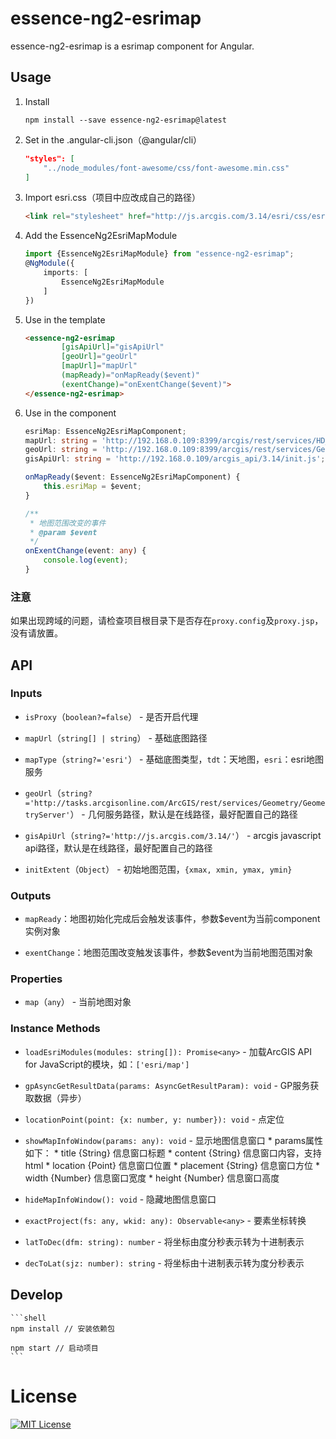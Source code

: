 # essence-ng2-esrimap

essence-ng2-esrimap is a esrimap component for Angular.

## Usage

1. Install

	```shell
	npm install --save essence-ng2-esrimap@latest
	```

2. Set in the .angular-cli.json（@angular/cli）

	```json
    "styles": [
        "../node_modules/font-awesome/css/font-awesome.min.css"
    ]
	```
	
3. Import esri.css（项目中应改成自己的路径）

	```html
	<link rel="stylesheet" href="http://js.arcgis.com/3.14/esri/css/esri.css">
	```

4. Add the EssenceNg2EsriMapModule

	```typescript
	import {EssenceNg2EsriMapModule} from "essence-ng2-esrimap";
	@NgModule({
	    imports: [
	        EssenceNg2EsriMapModule
	    ]
	})
	```

5. Use in the template

	```html
    <essence-ng2-esrimap
            [gisApiUrl]="gisApiUrl"
            [geoUrl]="geoUrl"
            [mapUrl]="mapUrl"
            (mapReady)="onMapReady($event)"
            (exentChange)="onExentChange($event)">
    </essence-ng2-esrimap>
	```

6. Use in the component

	```typescript
    esriMap: EssenceNg2EsriMapComponent;
    mapUrl: string = 'http://192.168.0.109:8399/arcgis/rest/services/HD_BASEMAP/MapServer';
    geoUrl: string = 'http://192.168.0.109:8399/arcgis/rest/services/Geometry/GeometryServer';
    gisApiUrl: string = 'http://192.168.0.109/arcgis_api/3.14/init.js';

    onMapReady($event: EssenceNg2EsriMapComponent) {
        this.esriMap = $event;
    }

    /**
     * 地图范围改变的事件
     * @param $event
     */
    onExentChange(event: any) {
        console.log(event);
    }
	```

### 注意

如果出现跨域的问题，请检查项目根目录下是否存在`proxy.config`及`proxy.jsp`，没有请放置。

## API

### Inputs

- `isProxy`（`boolean?=false`） - 是否开启代理

- `mapUrl`（`string[] | string`） - 基础底图路径

- `mapType`（`string?='esri'`） - 基础底图类型，`tdt`：天地图，`esri`：esri地图服务

- `geoUrl`（`string?='http://tasks.arcgisonline.com/ArcGIS/rest/services/Geometry/GeometryServer'`） - 几何服务路径，默认是在线路径，最好配置自己的路径

- `gisApiUrl`（`string?='http://js.arcgis.com/3.14/'`） - arcgis javascript api路径，默认是在线路径，最好配置自己的路径

- `initExtent`（`Object`） - 初始地图范围，`{xmax, xmin, ymax, ymin}`

### Outputs

- `mapReady`：地图初始化完成后会触发该事件，参数$event为当前component实例对象

- `exentChange`：地图范围改变触发该事件，参数$event为当前地图范围对象

### Properties

- `map`（`any`） - 当前地图对象

### Instance Methods

- `loadEsriModules(modules: string[]): Promise<any>` - 加载ArcGIS API for JavaScript的模块，如：`['esri/map']`

- `gpAsyncGetResultData(params: AsyncGetResultParam): void` - GP服务获取数据（异步）

- `locationPoint(point: {x: number, y: number}): void` - 点定位

- `showMapInfoWindow(params: any): void` - 显示地图信息窗口
         * params属性如下：
         * title {String} 信息窗口标题
         * content {String} 信息窗口内容，支持html
         * location {Point} 信息窗口位置
         * placement {String} 信息窗口方位
         * width {Number} 信息窗口宽度
         * height {Number} 信息窗口高度

- `hideMapInfoWindow(): void` - 隐藏地图信息窗口

- `exactProject(fs: any, wkid: any): Observable<any>` - 要素坐标转换

- `latToDec(dfm: string): number` - 将坐标由度分秒表示转为十进制表示

- `decToLat(sjz: number): string` - 将坐标由十进制表示转为度分秒表示

## Develop

	```shell
	npm install // 安装依赖包
	
	npm start // 启动项目
	```

# License

[![MIT License](https://img.shields.io/badge/license-MIT-blue.svg?style=flat)](/LICENSE)
